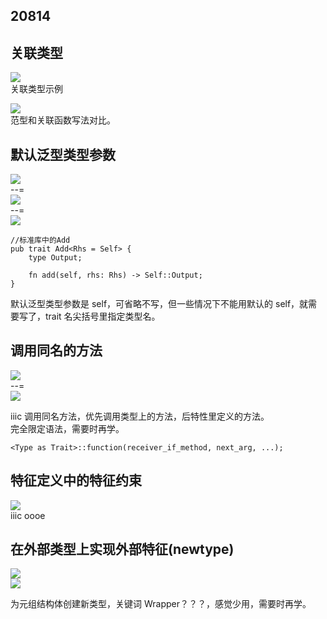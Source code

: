 ## 20814

## 关联类型

![](./img/2022-08-14-19-39-49.png)  
关联类型示例

![](./img/2022-08-14-19-41-31.png)  
范型和关联函数写法对比。

## 默认泛型类型参数

![](./img/2022-08-14-19-50-34.png)  
--=  
![](./img/2022-08-14-19-50-56.png)  
--=  
![](./img/2022-08-14-20-06-20.png)

```
//标准库中的Add
pub trait Add<Rhs = Self> {
    type Output;

    fn add(self, rhs: Rhs) -> Self::Output;
}
```

默认泛型类型参数是 self，可省略不写，但一些情况下不能用默认的 self，就需要写了，trait 名尖括号里指定类型名。

## 调用同名的方法

![](./img/2022-08-14-20-13-29.png)  
--=  
![](./img/2022-08-14-20-25-54.png)

iiic
调用同名方法，优先调用类型上的方法，后特性里定义的方法。  
完全限定语法，需要时再学。

```
<Type as Trait>::function(receiver_if_method, next_arg, ...);
```

## 特征定义中的特征约束

![](./img/2022-08-14-20-36-34.png)  
iiic
oooe

## 在外部类型上实现外部特征(newtype)

![](./img/2022-08-14-20-55-35.png)  
![](./img/2022-08-14-20-55-58.png)

为元组结构体创建新类型，关键词 Wrapper？？？，感觉少用，需要时再学。
